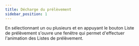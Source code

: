 ```yaml
---
title: Décharge du prélèvement
sidebar_position: 1
---
```


En sélectionnant un ou plusieurs et en appuyant le bouton Liste de prélèvement s'ouvre une fenêtre qui permet d'effectuer l'animation des Listes de prélèvement.






